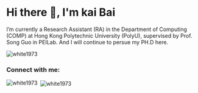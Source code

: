 <h1 align="left">Hi there 👋, I'm kai Bai</h1>
<p align="left">I’m currently a Research Assistant (RA) in the Department of Computing (COMP) at Hong Kong Polytechnic University (PolyU), supervised by Prof. Song Guo in PEILab. And I will continue to persue my PH.D here.</p>

<p align="left"> <img src="https://komarev.com/ghpvc/?username=white1973&label=Profile%20views&color=0e75b6&style=flat" alt="white1973" /> </p>

<h3 align="left">Connect with me:</h3>
<p align="left">
</p>

<p><img align="left" src="https://github-readme-stats.vercel.app/api/top-langs?username=white1973&show_icons=true&locale=en&layout=compact" alt="white1973" /></p>

<p>&nbsp;<img align="center" src="https://github-readme-stats.vercel.app/api?username=white1973&show_icons=true&locale=en" alt="white1973" /></p>
